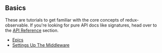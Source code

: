 ## Basics

These are tutorials to get familiar with the core concepts of redux-observable. If you're looking for pure API docs like signatures, head over to the [API Reference](../api/SUMMARY.md) section.

* [Epics](Epics.md)
* [Settings Up The Middleware](SettingUpTheMiddleware.md)

